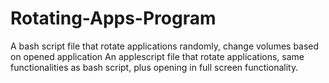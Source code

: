 # Rotating-Apps-Program
A bash script file that rotate applications randomly, change volumes based on opened application
An applescript file that rotate applications, same functionalities as bash script, plus opening in full screen functionality.
